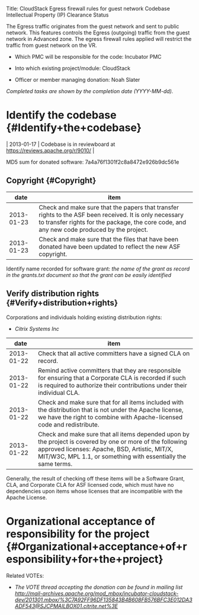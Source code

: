 Title: CloudStack Egress firewall rules for guest network Codebase Intellectual Property (IP) Clearance Status


The Egress traffic originates from the guest network and sent to public network. This features controls the Egress (outgoing) traffic from the guest network in Advanced zone. The egress firewall rules applied will restrict the traffic from guest network on the VR.



- Which PMC will be responsible for the code: Incubator PMC


- Into which existing project/module: CloudStack


- Officer or member managing donation: Noah Slater

 _Completed tasks are shown by the completion date (YYYY-MM-dd)._ 


# Identify the codebase {#Identify+the+codebase}

| 2013-01-17 | Codebase is in reviewboard at https://reviews.apache.org/r/9010/ |

MD5 sum for donated software: 7a4a76f1301f2c8a8472e926b9dc561e


## Copyright {#Copyright}

| date | item |
|------|------|
| 2013-01-23 | Check and make sure that the papers that transfer rights to the ASF been received. It is only necessary to transfer rights for the package, the core code, and any new code produced by the project. |
| 2013-01-23 | Check and make sure that the files that have been donated have been updated to reflect the new ASF copyright. |

Identify name recorded for software grant: _the name of the grant as record in the grants.txt document so that the grant can be easily identified_ 


## Verify distribution rights {#Verify+distribution+rights}

Corporations and individuals holding existing distribution rights:



-  _Citrix Systems Inc_ 

| date | item |
|------|------|
| 2013-01-22 | Check that all active committers have a signed CLA on record. |
| 2013-01-22 | Remind active committers that they are responsible for ensuring that a Corporate CLA is recorded if such is required to authorize their contributions under their individual CLA. |
| 2013-01-22 | Check and make sure that for all items included with the distribution that is not under the Apache license, we have the right to combine with Apache-licensed code and redistribute. |
| 2013-01-22 | Check and make sure that all items depended upon by the project is covered by one or more of the following approved licenses: Apache, BSD, Artistic, MIT/X, MIT/W3C, MPL 1.1, or something with essentially the same terms. |

Generally, the result of checking off these items will be a Software Grant, CLA, and Corporate CLA for ASF licensed code, which must have no dependencies upon items whose licenses that are incompatible with the Apache License.


# Organizational acceptance of responsibility for the project {#Organizational+acceptance+of+responsibility+for+the+project}

Related VOTEs:



-  _The VOTE thread accepting the donation can be found in mailing list http://mail-archives.apache.org/mod_mbox/incubator-cloudstack-dev/201301.mbox/%3C7A92FF96DF135843B4B608FB576BFC3E012DA3ADF543@SJCPMAILBOX01.citrite.net%3E_ 
